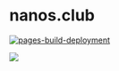 # nanos.club

[![pages-build-deployment](https://github.com/misternano/misternano.github.io/actions/workflows/pages/pages-build-deployment/badge.svg)](https://github.com/misternano/misternano.github.io/actions/workflows/pages/pages-build-deployment)

<a href="https://github.com/Tanu-N-Prabhu/Python/graphs/contributors"><img src="https://contrib.rocks/image?repo=misternano/misternano.github.io" /></a>